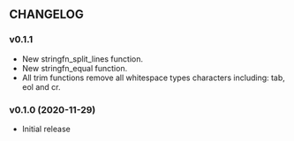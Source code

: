 ## CHANGELOG

### v0.1.1

* New stringfn_split_lines function.
* New stringfn_equal function.
* All trim functions remove all whitespace types characters including: tab, eol and cr.

### v0.1.0 (2020-11-29)

* Initial release
